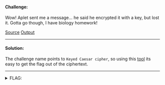 #### Challenge:

Wow! Aplet sent me a message... he said he encrypted it with a key, but lost it. Gotta go though, I have biology homework!

[Source](./chall.py ":ignore") [Output](./out.txt ":ignore")

---

#### Solution:

The challenge name points to `Keyed Caesar cipher`, so using this [tool](https://www.boxentriq.com/code-breaking/keyed-caesar-cipher) its easy to get the flag out of the ciphertext.

---

<details><summary>FLAG:</summary>

```text
actf{keyedcaesarmorelikesubstitution}
```

</details>
<br/>
